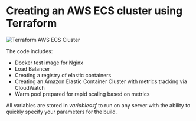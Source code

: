 # Creating an AWS ECS cluster using Terraform

![Terraform AWS ECS Cluster](https://miro.medium.com/max/700/1*A-WiJ5SoQ1C3hlYLWi0m3g.png)

The code includes: 
- Docker test image for Nginx
- Load Balancer
- Creating a registry of elastic containers
- Creating an Amazon Elastic Container Cluster with metrics tracking via CloudWatch
- Warm pool prepared for rapid scaling based on metrics

All variables are stored in _variables.tf_ to run on any server with the ability to quickly specify your parameters for the build.
